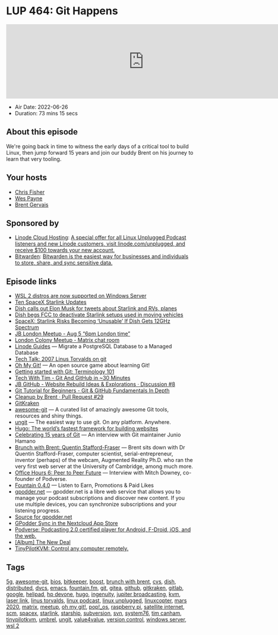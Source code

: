 # LUP 464: Git Happens

<iframe src="https://player.fireside.fm/v2/RUkczH-V+qlk79MT5?theme=dark" width="740" height="200" frameborder="0" scrolling="no"></iframe>

* Air Date: 2022-06-26
* Duration: 73 mins 15 secs

## About this episode

We're going back in time to witness the early days of a critical tool to build Linux, then jump forward 15 years and join our buddy Brent on his journey to learn that very tooling.

## Your hosts
* [Chris Fisher](https://linuxunplugged.com/hosts/chrislas)
* [Wes Payne](https://linuxunplugged.com/hosts/wes)
* [Brent Gervais](https://linuxunplugged.com/hosts/brent)

## Sponsored by

  * [Linode Cloud Hosting](https://linode.com/unplugged): [A special offer for all Linux Unplugged Podcast listeners and new Linode customers, visit linode.com/unplugged, and receive $100 towards your new account. ](https://linode.com/unplugged)
  * [Bitwarden](https://bitwarden.com/linux): [Bitwarden is the easiest way for businesses and individuals to store, share, and sync sensitive data.](https://bitwarden.com/linux)



## Episode links

  * [WSL 2 distros are now supported on Windows Server](https://devblogs.microsoft.com/commandline/wsl-2-distros-are-now-supported-on-windows-server/ "WSL 2 distros are now supported on Windows Server")
  * [Ten SpaceX Starlink Updates](https://circleid.com/posts/20220620-ten-spacex-starlink-updates "Ten SpaceX Starlink Updates")
  * [Dish calls out Elon Musk for tweets about Starlink and RVs, planes](https://www.fiercewireless.com/tech/dish-calls-out-elon-musk-tweets-about-starlink-and-rvs-planes "Dish calls out Elon Musk for tweets about Starlink and RVs, planes")
  * [Dish begs FCC to deactivate Starlink setups used in moving vehicles](https://www.inputmag.com/culture/dish-fcc-complaint-spacex-starlink-satellite-dish-moving-vehicles "Dish begs FCC to deactivate Starlink setups used in moving vehicles")
  * [SpaceX: Starlink Risks Becoming ‘Unusable’ If Dish Gets 12GHz Spectrum](https://www.pcmag.com/news/spacex-starlink-risks-becoming-unusable-if-dish-gets-12ghz-spectrum?amp=true "SpaceX: Starlink Risks Becoming ‘Unusable’ If Dish Gets 12GHz Spectrum")
  * [JB London Meetup - Aug 5 “6pm London time”](https://www.meetup.com/jupiterbroadcasting/events/286056077/ "JB London Meetup - Aug 5 “6pm London time”")
  * [London Colony Meetup - Matrix chat room](https://matrix.to/#/!NLVupXfRhToUNmQwXw:jupiterbroadcasting.com?via=jupiterbroadcasting.com "London Colony Meetup - Matrix chat room")
  * [Linode Guides](https://www.linode.com/docs/products/databases/managed-databases/guides/postgresql-migrate/?utm_campaign=Doc%20%7C%20Migrate%20a%20PostgreSQL%20Database%20to%20a%20Managed%20Database&utm_medium=social&utm_source=twitter "Linode Guides") — Migrate a PostgreSQL Database to a Managed Database
  * [Tech Talk: 2007 Linus Torvalds on git](https://www.youtube.com/watch?v=4XpnKHJAok8 "Tech Talk: 2007 Linus Torvalds on git")
  * [Oh My Git!](https://ohmygit.org/ "Oh My Git!") — An open source game about learning Git!
  * [Getting started with Git: Terminology 101](https://opensource.com/article/19/2/git-terminology "Getting started with Git: Terminology 101")
  * [Tech With Tim - Git And GitHub in ~30 Minutes](https://www.youtube.com/watch?v=jG4Vs81kMlc "Tech With Tim - Git And GitHub in ~30 Minutes")
  * [JB GitHub - Website Rebuild Ideas & Explorations · Discussion #8](https://github.com/JupiterBroadcasting/jupiterbroadcasting.com/discussions/8 "JB GitHub - Website Rebuild Ideas & Explorations · Discussion #8")
  * [Git Tutorial for Beginners - Git & GitHub Fundamentals In Depth](https://www.youtube.com/watch?v=DVRQoVRzMIY "Git Tutorial for Beginners - Git & GitHub Fundamentals In Depth")
  * [Cleanup by Brent · Pull Request #29](https://github.com/StefanS-O/jupiterbroadcasting-hugo-mvp/pull/29 "Cleanup by Brent · Pull Request #29")
  * [GitKraken](https://flathub.org/apps/details/com.axosoft.GitKraken "GitKraken")
  * [awesome-git](https://github.com/dictcp/awesome-git "awesome-git") — A curated list of amazingly awesome Git tools, resources and shiny things.
  * [ungit](https://github.com/FredrikNoren/ungit "ungit") — The easiest way to use git. On any platform. Anywhere.
  * [Hugo: The world’s fastest framework for building websites](https://gohugo.io/ "Hugo: The world’s fastest framework for building websites")
  * [Celebrating 15 years of Git](https://github.blog/2020-04-07-celebrating-15-years-of-git-an-interview-with-git-maintainer-junio-hamano/ "Celebrating 15 years of Git") — An interview with Git maintainer Junio Hamano
  * [Brunch with Brent: Quentin Stafford-Fraser](https://extras.show/86 "Brunch with Brent: Quentin Stafford-Fraser") — Brent sits down with Dr Quentin Stafford-Fraser, computer scientist, serial-entrepreneur, inventor (perhaps) of the webcam, Augmented Reality Ph.D. who ran the very first web server at the University of Cambridge, among much more.
  * [Office Hours 6: Peer to Peer Future](https://www.officehours.hair/6 "Office Hours 6: Peer to Peer Future") — Interview with Mitch Downey, co-founder of Podverse.
  * [Fountain 0.4.0](http://fountain.fm "Fountain 0.4.0") — Listen to Earn, Promotions & Paid Likes
  * [gpodder.net](http://gpodder.net "gpodder.net") — gpodder.net is a libre web service that allows you to manage your podcast subscriptions and discover new content. If you use multiple devices, you can synchronize subscriptions and your listening progress.
  * [Source for gpodder.net](https://github.com/gpodder/mygpo "Source for gpodder.net")
  * [GPodder Sync in the Nextcloud App Store](https://apps.nextcloud.com/apps/gpoddersync "GPodder Sync in the Nextcloud App Store")
  * [Podverse: Podcasting 2.0 certified player for Android, F-Droid, iOS, and the web.](https://podverse.fm/ "Podverse: Podcasting 2.0 certified player for Android, F-Droid, iOS, and the web.")
  * [[Album] The New Deal](https://thenewdealband.bandcamp.com/album/the-new-deal "\[Album\] The New Deal")
  * [TinyPilotKVM: Control any computer remotely.](https://tinypilotkvm.com/ "TinyPilotKVM:  Control any computer remotely.")



## Tags

[5g](https://linuxunplugged.com/tags/5g), [awesome-git](https://linuxunplugged.com/tags/awesome-git), [bios](https://linuxunplugged.com/tags/bios), [bitkeeper](https://linuxunplugged.com/tags/bitkeeper), [boost](https://linuxunplugged.com/tags/boost), [brunch with brent](https://linuxunplugged.com/tags/brunch%20with%20brent), [cvs](https://linuxunplugged.com/tags/cvs), [dish](https://linuxunplugged.com/tags/dish), [distributed](https://linuxunplugged.com/tags/distributed), [dvcs](https://linuxunplugged.com/tags/dvcs), [emacs](https://linuxunplugged.com/tags/emacs), [fountain.fm](https://linuxunplugged.com/tags/fountain.fm), [git](https://linuxunplugged.com/tags/git), [gitea](https://linuxunplugged.com/tags/gitea), [github](https://linuxunplugged.com/tags/github), [gitkraken](https://linuxunplugged.com/tags/gitkraken), [gitlab](https://linuxunplugged.com/tags/gitlab), [google](https://linuxunplugged.com/tags/google), [helipad](https://linuxunplugged.com/tags/helipad), [hp devone](https://linuxunplugged.com/tags/hp%20devone), [hugo](https://linuxunplugged.com/tags/hugo), [ingenuity](https://linuxunplugged.com/tags/ingenuity), [jupiter broadcasting](https://linuxunplugged.com/tags/jupiter%20broadcasting), [kvm](https://linuxunplugged.com/tags/kvm), [laser link](https://linuxunplugged.com/tags/laser%20link), [linus torvalds](https://linuxunplugged.com/tags/linus%20torvalds), [linux podcast](https://linuxunplugged.com/tags/linux%20podcast), [linux unplugged](https://linuxunplugged.com/tags/linux%20unplugged), [linuxcopter](https://linuxunplugged.com/tags/linuxcopter), [mars 2020](https://linuxunplugged.com/tags/mars%202020), [matrix](https://linuxunplugged.com/tags/matrix), [meetup](https://linuxunplugged.com/tags/meetup), [oh my git!](https://linuxunplugged.com/tags/oh%20my%20git!), [pop!_os](https://linuxunplugged.com/tags/pop!_os), [raspberry pi](https://linuxunplugged.com/tags/raspberry%20pi), [satellite internet](https://linuxunplugged.com/tags/satellite%20internet), [scm](https://linuxunplugged.com/tags/scm), [spacex](https://linuxunplugged.com/tags/spacex), [starlink](https://linuxunplugged.com/tags/starlink), [starship](https://linuxunplugged.com/tags/starship), [subversion](https://linuxunplugged.com/tags/subversion), [svn](https://linuxunplugged.com/tags/svn), [system76](https://linuxunplugged.com/tags/system76), [tim canham](https://linuxunplugged.com/tags/tim%20canham), [tinypilotkvm](https://linuxunplugged.com/tags/tinypilotkvm), [umbrel](https://linuxunplugged.com/tags/umbrel), [ungit](https://linuxunplugged.com/tags/ungit), [value4value](https://linuxunplugged.com/tags/value4value), [version control](https://linuxunplugged.com/tags/version%20control), [windows server](https://linuxunplugged.com/tags/windows%20server), [wsl 2](https://linuxunplugged.com/tags/wsl%202)